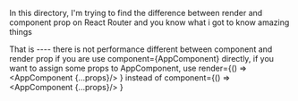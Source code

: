 In this directory, I'm trying to find the difference between render and component prop on React Router and you know what i got to know amazing things

That is ---- there is not performance different between component and render prop if you are use component={AppComponent} directly, if you want to assign some props to AppComponent, use render={() => <AppComponent {...props}/> } instead of component={() => <AppComponent {...props}/> }

